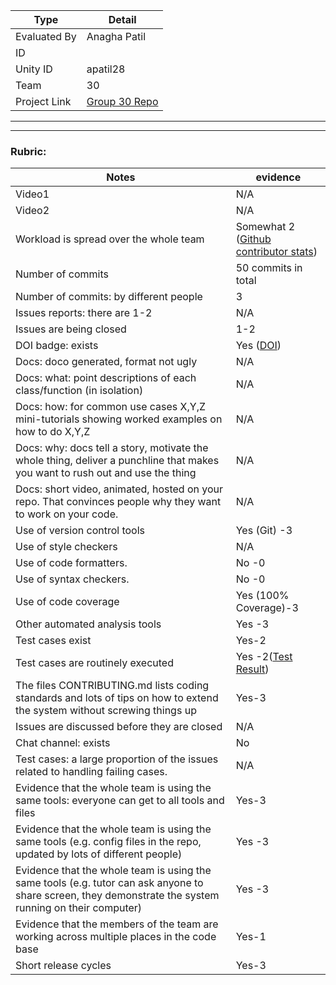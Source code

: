 |Type| Detail|
|--------|-------|
| Evaluated By | Anagha Patil |
| ID |  |
| Unity ID | apatil28 |
| Team | 30 |
| Project Link | [Group 30 Repo](https://github.com/Swarangigaurkar/Group30_Hw2_3_4_5) |

******
******

### Rubric:


|Notes|evidence|
|-----|---------|
|Video1| N/A | 
|Video2| N/A | 
|Workload is spread over the whole team | Somewhat 2 ([Github contributor stats](https://github.com/Aoishi28/CSC510_Group8_HW2/graphs/contributors)) |
|Number of commits| 50 commits in total |
|Number of commits: by different people|3| Aoishi28 -> 15 ; amisha-w -> 13 ; kunalshah03 -> 9 ; swarnamalyamohan -> 7 ; ameyachavan26 -> 6 |
|Issues reports: there are 1-2| N/A |
|Issues are being closed| 1-2 |
|DOI badge: exists| Yes ([DOI](https://zenodo.org/record/7069232#.YzYqEHbMK3A)) |
|Docs: doco generated, format not ugly | N/A |
|Docs: what: point descriptions of each class/function (in isolation) | N/A |
|Docs: how: for common use cases X,Y,Z mini-tutorials showing worked examples on how to do X,Y,Z| N/A | 
|Docs: why: docs tell a story, motivate the whole thing, deliver a punchline that makes you want to rush out and use the thing| N/A |
|Docs: short video, animated, hosted on your repo. That convinces people why they want to work on your code.| N/A |
|Use of version control tools| Yes (Git) -3|
|Use of style checkers | N/A |
|Use of code formatters. | No -0 |
|Use of syntax checkers. | No -0 |
|Use of code coverage | Yes (100% Coverage)-3 |
|Other automated analysis tools| Yes -3|
|Test cases exist| Yes-2 |
|Test cases are routinely executed| Yes -2([Test Result](https://github.com/Aoishi28/CSC510_Group8_HW2/actions))|
|The files CONTRIBUTING.md lists coding standards and lots of tips on how to extend the system without screwing things up| Yes-3 |
|Issues are discussed before they are closed| N/A |
|Chat channel: exists| No |
|Test cases: a large proportion of the issues related to handling failing cases.| N/A |
|Evidence that the whole team is using the same tools: everyone can get to all tools and files| Yes-3 |
|Evidence that the whole team is using the same tools (e.g. config files in the repo, updated by lots of different people)| Yes -3|
|Evidence that the whole team is using the same tools (e.g. tutor can ask anyone to share screen, they demonstrate the system running on their computer)| Yes -3|
|Evidence that the members of the team are working across multiple places in the code base| Yes-1 |
|Short release cycles | Yes-3 |
